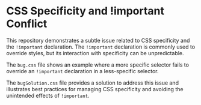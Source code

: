 # CSS Specificity and !important Conflict

This repository demonstrates a subtle issue related to CSS specificity and the `!important` declaration.  The `!important` declaration is commonly used to override styles, but its interaction with specificity can be unpredictable.

The `bug.css` file shows an example where a more specific selector fails to override an `!important` declaration in a less-specific selector.

The `bugSolution.css` file provides a solution to address this issue and illustrates best practices for managing CSS specificity and avoiding the unintended effects of `!important`.